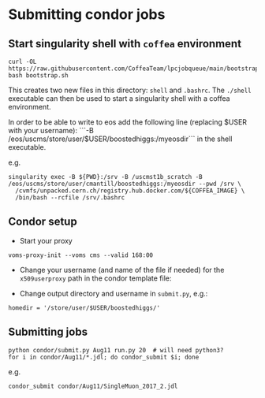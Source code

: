 # Submitting condor jobs

## Start singularity shell with `coffea` environment

```
curl -OL https://raw.githubusercontent.com/CoffeaTeam/lpcjobqueue/main/bootstrap.sh
bash bootstrap.sh
```

This creates two new files in this directory: `shell` and `.bashrc`. 
The `./shell` executable can then be used to start a singularity shell with a coffea environment. 

In order to be able to write to eos add the following line (replacing $USER with your username):
```-B /eos/uscms/store/user/$USER/boostedhiggs:/myeosdir```
in the shell executable.

e.g.
```
singularity exec -B ${PWD}:/srv -B /uscmst1b_scratch -B /eos/uscms/store/user/cmantill/boostedhiggs:/myeosdir --pwd /srv \
  /cvmfs/unpacked.cern.ch/registry.hub.docker.com/${COFFEA_IMAGE} \
  /bin/bash --rcfile /srv/.bashrc
```

## Condor setup

- Start your proxy

```
voms-proxy-init --voms cms --valid 168:00
```

- Change your username (and name of the file if needed) for the `x509userproxy` path in the condor template file:

- Change output directory and username in `submit.py`, e.g.:
```
homedir = '/store/user/$USER/boostedhiggs/'
```

## Submitting jobs

```
python condor/submit.py Aug11 run.py 20  # will need python3?
for i in condor/Aug11/*.jdl; do condor_submit $i; done
```

e.g.
```
condor_submit condor/Aug11/SingleMuon_2017_2.jdl
```